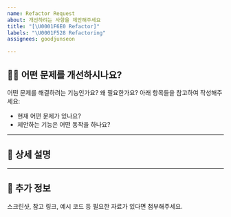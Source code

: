 ```yaml
---
name: Refactor Request
about: 개선하려는 사항을 제안해주세요
title: "[\U0001F6E0️ Refactor]"
labels: "\U0001F528 Refactoring"
assignees: goodjunseon

---
```


## 🙋‍♀️ 어떤 문제를 개선하시나요?

어떤 문제를 해결하려는 기능인가요? 왜 필요한가요? 아래 항목들을 참고하여 작성해주세요:
- 현재 어떤 문제가 있나요?
- 제안하는 기능은 어떤 동작을 하나요?

---

## 📌 상세 설명



---

## 📎 추가 정보

스크린샷, 참고 링크, 예시 코드 등 필요한 자료가 있다면 첨부해주세요.
